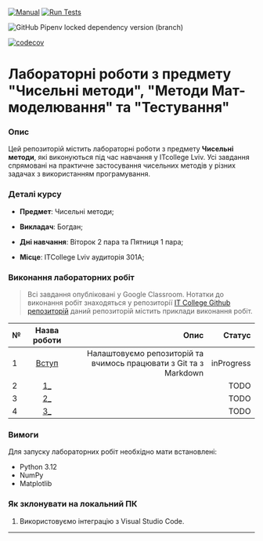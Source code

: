 [![Manual](https://github.com/BobasB/2024_kn41_nm/actions/workflows/manual.yml/badge.svg)](https://github.com/BobasB/2024_kn41_nm/actions/workflows/manual.yml)
[![Run Tests](https://github.com/BobasB/2024_kn41_nm/actions/workflows/python-app.yml/badge.svg)](https://github.com/BobasB/2024_kn41_nm/actions/workflows/python-app.yml)

![GitHub Pipenv locked dependency version (branch)](https://img.shields.io/github/pipenv/locked/dependency-version/bobasb/2024_kn41_nm/testing%2F1_lab%2Fenv_with_pipenv%2F/main)

[![codecov](https://codecov.io/gh/BobasB/2024_kn41_nm/graph/badge.svg?token=ZHKOS5VG65)](https://codecov.io/gh/BobasB/2024_kn41_nm)


# Лабораторні роботи з предмету "Чисельні методи", "Методи Мат-моделювання" та "Тестування"

### Опис
Цей репозиторій містить лабораторні роботи з предмету **Чисельні методи**, які виконуються під час навчання у ITcollege Lviv. Усі завдання спрямовані на практичне застосування чисельних методів у різних задачах з використанням програмування.

### Деталі курсу
- **Предмет**: Чисельні методи;
+ **Викладач**: Богдан;
* **Дні навчання**: Віторок 2 пара та Пятниця 1 пара;
+ **Місце**: ITCollege Lviv аудиторія 301А;

### Виконання лабораторних робіт
> Всі завдання опубліковані у Google Classroom.
> Нотатки до виконання робіт знаходяться у репозиторії [IT College Github репозиторій](https://github.com/BobasB/it_college/tree/main)
> даний репозиторій містить приклади виконання робіт.

| № | Назва роботи | Опис  | Статус      |
|:---|:---:|---:|---:|
| 1 | [Вступ](./numerical_methods/init/README.md) | Налаштовуємо репозиторій та вчимось працювати з Git та з Markdown | inProgress |
| 2 | [1_](./numerical_methods/1_lab/README.md) | | TODO |
| 3 | [2_](./numerical_methods/2_lab/README.md) | | TODO |
| 4 | [3_](./numerical_methods/3_lab/mine.ipynb) | | TODO |

### Вимоги
Для запуску лабораторних робіт необхідно мати встановлені:
- Python 3.12
- NumPy
- Matplotlib

### Як зклонувати на локальний ПК
1. Використовуємо інтеграцію з Visual Studio Code.

---